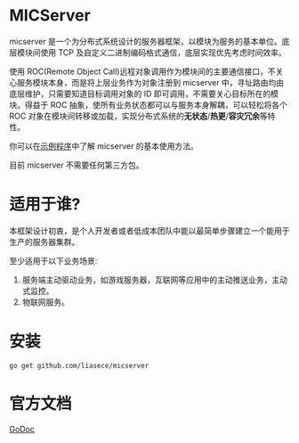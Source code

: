 # MICServer

micserver 是一个为分布式系统设计的服务器框架，以模块为服务的基本单位。底层模块间使用 TCP 及自定义二进制编码格式通信，底层实现优先考虑时间效率。

使用 ROC(Remote Object Call)远程对象调用作为模块间的主要通信接口，不关心服务模块本身，而是将上层业务作为对象注册到 micserver 中，寻址路由均由底层维护，只需要知道目标调用对象的 ID 即可调用，不需要关心目标所在的模块。得益于 ROC 抽象，使所有业务状态都可以与服务本身解耦，可以轻松将各个 ROC 对象在模块间转移或加载，实现分布式系统的**无状态**/**热更**/**容灾冗余**等特性。

你可以在[示例程序](https://github.com/liasece/micchaos)中了解 micserver 的基本使用方法。

目前 micserver 不需要任何第三方包。

# 适用于谁?

本框架设计初衷，是个人开发者或者低成本团队中能以最简单步骤建立一个能用于生产的服务器集群。

至少适用于以下业务场景:

1. 服务端主动驱动业务，如游戏服务器，互联网等应用中的主动推送业务，主动式监控。
2. 物联网服务。

# 安装

    go get github.com/liasece/micserver

# 官方文档

[GoDoc](https://godoc.org/github.com/liasece/micserver)
